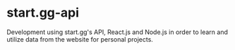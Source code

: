 # start.gg-api
Development using start.gg's API, React.js and Node.js in order to learn and utilize data from the website for personal projects. 
